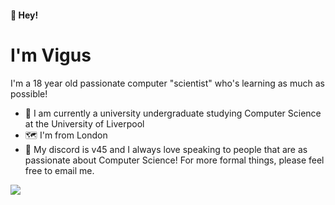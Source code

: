 #### 👋 Hey!
# I'm **Vigus**
I'm a 18 year old passionate computer "scientist" who's learning as much as possible!

- 🏫 I am currently a university undergraduate studying Computer Science at the University of Liverpool
- 🗺️ I'm from London
- 📨 My discord is v45 and I always love speaking to people that are as passionate about Computer Science! For more formal things, please feel free to email me.

![](https://komarev.com/ghpvc/?username=VigusWG)
